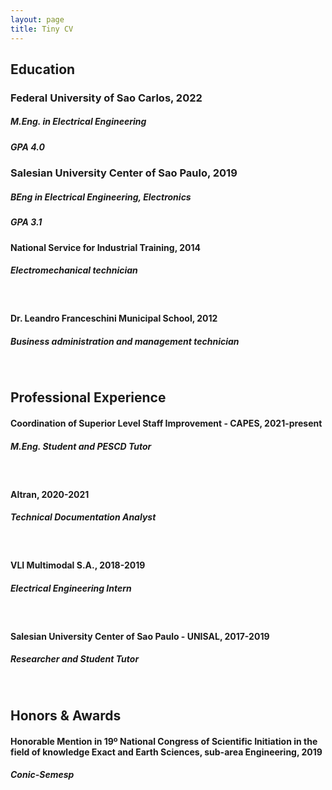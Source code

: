 ```yaml
---
layout: page
title: Tiny CV
---
```


## Education

### Federal University of Sao Carlos, 2022
##### M.Eng. in Electrical Engineering
##### GPA 4.0

### Salesian University Center of Sao Paulo, 2019
##### BEng in Electrical Engineering, Electronics
##### GPA 3.1


#### <b>National Service for Industrial Training</b>, 2014
##### Electromechanical technician
<br/>

#### <b>Dr. Leandro Franceschini Municipal School</b>, 2012
##### Business administration and management technician
<br/>


## Professional Experience

#### <b>Coordination of Superior Level Staff Improvement - CAPES</b>, 2021-present
##### M.Eng. Student and PESCD Tutor
<br/>

#### <b>Altran</b>, 2020-2021
##### Technical Documentation Analyst
<br/>

#### <b>VLI Multimodal S.A.</b>, 2018-2019
##### Electrical Engineering Intern
<br/>

#### <b>Salesian University Center of Sao Paulo - UNISAL</b>, 2017-2019
##### Researcher and Student Tutor
<br/>


## Honors & Awards

#### Honorable Mention in 19º National Congress of Scientific Initiation in the field of knowledge Exact and Earth Sciences, sub-area Engineering, 2019
##### <b>Conic-Semesp</b>


